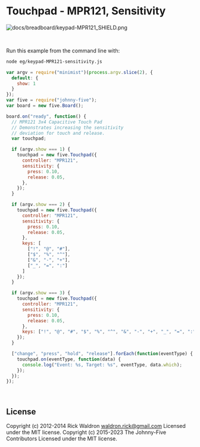 <!--remove-start-->

# Touchpad - MPR121, Sensitivity

<!--remove-end-->










![docs/breadboard/keypad-MPR121_SHIELD.png](breadboard/keypad-MPR121_SHIELD.png)<br>

&nbsp;




Run this example from the command line with:
```bash
node eg/keypad-MPR121-sensitivity.js
```


```javascript
var argv = require("minimist")(process.argv.slice(2), {
  default: {
    show: 1
  }
});
var five = require("johnny-five");
var board = new five.Board();

board.on("ready", function() {
  // MPR121 3x4 Capacitive Touch Pad
  // Demonstrates increasing the sensitivity
  // deviation for touch and release.
  var touchpad;

  if (argv.show === 1) {
    touchpad = new five.Touchpad({
      controller: "MPR121",
      sensitivity: {
        press: 0.10,
        release: 0.05,
      },
    });
  }

  if (argv.show === 2) {
    touchpad = new five.Touchpad({
      controller: "MPR121",
      sensitivity: {
        press: 0.10,
        release: 0.05,
      },
      keys: [
        ["!", "@", "#"],
        ["$", "%", "^"],
        ["&", "-", "+"],
        ["_", "=", ":"]
      ]
    });
  }

  if (argv.show === 3) {
    touchpad = new five.Touchpad({
      controller: "MPR121",
      sensitivity: {
        press: 0.10,
        release: 0.05,
      },
      keys: ["!", "@", "#", "$", "%", "^", "&", "-", "+", "_", "=", ":"]
    });
  }

  ["change", "press", "hold", "release"].forEach(function(eventType) {
    touchpad.on(eventType, function(data) {
      console.log("Event: %s, Target: %s", eventType, data.which);
    });
  });
});

```








&nbsp;

<!--remove-start-->

## License
Copyright (c) 2012-2014 Rick Waldron <waldron.rick@gmail.com>
Licensed under the MIT license.
Copyright (c) 2015-2023 The Johnny-Five Contributors
Licensed under the MIT license.

<!--remove-end-->
